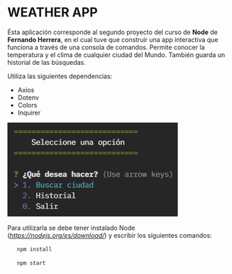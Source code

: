 # WEATHER APP

Ésta aplicación corresponde al segundo proyecto del curso de **Node** de **Fernando Herrera**, en el cual tuve que construir una app interactiva que funciona a través de una consola de comandos. Permite conocer la temperatura y el clima de cualquier ciudad del Mundo. También guarda un historial de las búsquedas. 

Utiliza las siguientes dependencias:
- Axios
- Dotenv
- Colors
- Inquirer

![](/preview.jpg)

Para utilizarla se debe tener instalado Node (_https://nodejs.org/es/download/_) y escribir los siguientes comandos:
```bash
   npm install
```
```bash
   npm start
```